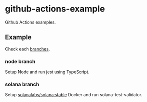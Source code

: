# github-actions-example
Github Actions examples.

## Example
Check each [branches](https://github.com/256hax/github-actions-example/branches).

### node branch
Setup Node and run jest using TypeScript.

### solana branch
Setup [solanalabs/solana:stable](https://hub.docker.com/r/solanalabs/solana) Docker and run solana-test-validator.